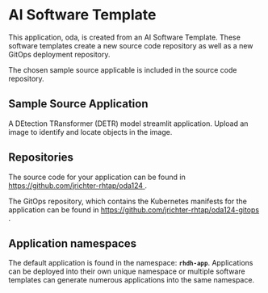 # AI Software Template

This application, oda, is created from an AI Software Template. These software templates create a new source code repository as well as a new GitOps deployment repository.

The chosen sample source applicable is included in the source code repository.

## Sample Source Application

A DEtection TRansformer (DETR) model streamlit application. Upload an image to identify and locate objects in the image.

## Repositories

The source code for your application can be found in [https://github.com/jrichter-rhtap/oda124 ](https://github.com/jrichter-rhtap/oda124 ).
 
The GitOps repository, which contains the Kubernetes manifests for the application can be found in 
[https://github.com/jrichter-rhtap/oda124-gitops ](https://github.com/jrichter-rhtap/oda124-gitops ). 

## Application namespaces 

The default application is found in the namespace: **`rhdh-app`**. Applications can be deployed into their own unique namespace or multiple software templates can generate numerous applications into the same namespace.